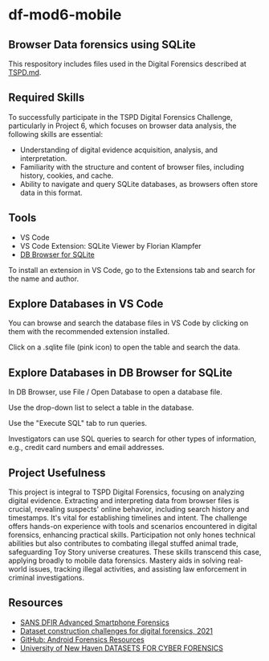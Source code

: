 # df-mod6-mobile

## Browser Data forensics using SQLite

This respository includes files used in the Digital Forensics described at [TSPD.md](TSPD.md).

## Required Skills
To successfully participate in the TSPD Digital Forensics Challenge, 
particularly in Project 6, which focuses on browser data analysis, the following skills are essential:
- Understanding of digital evidence acquisition, analysis, and interpretation.
- Familiarity with the structure and content of browser files, including history, cookies, and cache.
- Ability to navigate and query SQLite databases, as browsers often store data in this format.

## Tools

- VS Code
- VS Code Extension: SQLite Viewer by Florian Klampfer
- [DB Browser for SQLite](https://sqlitebrowser.org/)

To install an extension in VS Code, 
go to the Extensions tab and search for the name and author. 

## Explore Databases in VS Code

You can browse and search the database files in VS Code by clicking on them with the recommended extension installed.

Click on a .sqlite file (pink icon) to open the table and search the data.

## Explore Databases in DB Browser for SQLite

In DB Browser, use  File / Open Database to open a database file. 

Use the drop-down list to select a table in the database. 

Use the "Execute SQL" tab to run queries. 

Investigators can use SQL queries to search for other types of information, 
e.g., credit card numbers and email addresses. 

## Project Usefulness
This project is integral to TSPD Digital Forensics, focusing on analyzing digital evidence. 
Extracting and interpreting data from browser files is crucial, 
revealing suspects' online behavior, including search history and timestamps. 
It's vital for establishing timelines and intent. 
The challenge offers hands-on experience with tools and scenarios encountered in digital forensics, enhancing practical skills. 
Participation not only hones technical abilities but also contributes to combating illegal stuffed animal trade, safeguarding Toy Story universe creatures. 
These skills transcend this case, applying broadly to mobile data forensics. 
Mastery aids in solving real-world issues, tracking illegal activities, and assisting law enforcement in criminal investigations.

## Resources

- [SANS DFIR Advanced Smartphone Forensics](https://www.sans.org/posters/dfir-advanced-smartphone-forensics/)
- [Dataset construction challenges for digital forensics, 2021](https://tsapps.nist.gov/publication/get_pdf.cfm?pub_id=931168)
- [GitHub: Android Forensics Resources](https://github.com/RealityNet/Android-Forensics-References)
- [University of New Haven DATASETS FOR CYBER FORENSICS](https://datasets.fbreitinger.de/datasets/)
